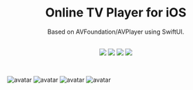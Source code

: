 # <div align=center> Online TV Player for iOS </div>
<div align=center> Based on AVFoundation/AVPlayer using SwiftUI. </div>
<br/>
<p align="center">
<a href="https://developer.apple.com/swift"><img src="https://img.shields.io/badge/language-Swift%205-f48041.svg?style=flat"></a>
<a href="https://developer.apple.com/swiftui"><img src="https://img.shields.io/badge/framework-SwiftUI-blue.svg?style=flat"></a>
<a href="https://developer.apple.com/ios"><img src="https://img.shields.io/badge/platform-iOS%2013%2b-blue.svg?style=flat"></a>
<a href="https://github.com/cy8018/TVPlayer.iOS/blob/master/LICENSE"><img src="http://img.shields.io/badge/license-MIT-lightgrey.svg?style=flat"></a>
</p>
<br/>

![avatar](https://raw.githubusercontent.com/cy8018/Resources/master/tv/snapshot/snapshot_ios_tv_1.png)
![avatar](https://raw.githubusercontent.com/cy8018/Resources/master/tv/snapshot/snapshot_ios_tv_2.png)
![avatar](https://raw.githubusercontent.com/cy8018/Resources/master/tv/snapshot/snapshot_ios_tv_3.png)
![avatar](https://raw.githubusercontent.com/cy8018/Resources/master/tv/snapshot/snapshot_ios_tv_4.png)
